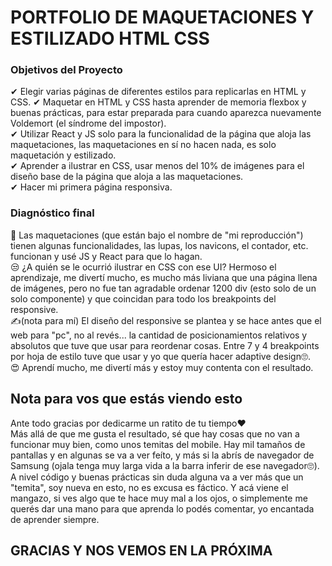 <h1>PORTFOLIO DE MAQUETACIONES Y ESTILIZADO HTML CSS</h1>

<h3>Objetivos del Proyecto</h3>
✔ Elegir varias páginas de diferentes estilos para replicarlas en HTML y CSS.
✔ Maquetar en HTML y CSS hasta aprender de memoria flexbox y buenas prácticas, para estar preparada para cuando aparezca nuevamente Voldemort (el síndrome del impostor). </br>
✔ Utilizar React y JS solo para la funcionalidad de la página que aloja las maquetaciones, las maquetaciones en sí no hacen nada, es solo maquetación y estilizado. </br>
✔ Aprender a ilustrar en CSS, usar menos del 10% de imágenes para el diseño base de la página que aloja a las maquetaciones.</br>
✔ Hacer mi primera página responsiva.

<h3>Diagnóstico final</h3>
😬 Las maquetaciones (que están bajo el nombre de "mi reproducción") tienen algunas funcionalidades, las lupas, los navicons, el contador, etc. funcionan y usé JS y React para que lo hagan. </br>
😒 ¿A quién se le ocurrió ilustrar en CSS con ese UI? Hermoso el aprendizaje, me divertí mucho, es mucho más liviana que una página llena de imágenes, pero no fue tan agradable ordenar 1200 div (esto solo de un solo componente) y que coincidan para todo los breakpoints del responsive.</br>
✍(nota para mí) El diseño del responsive se plantea y se hace antes que el web para "pc", no al revés... la cantidad de posicionamientos relativos y absolutos que tuve que usar para reordenar cosas. Entre 7 y 4 breakpoints por hoja de estilo tuve que usar y yo que quería hacer adaptive design🙄.</br>
😍 Aprendí mucho, me divertí más y estoy muy contenta con el resultado.

<h2>Nota para vos que estás viendo esto </h2>
Ante todo gracias por dedicarme un ratito de tu tiempo❤</br>
Más allá de que me gusta el resultado, sé que hay cosas que no van a funcionar muy bien, como unos temitas del mobile. Hay mil tamaños de pantallas y en algunas se va a ver feíto, y más si la abrís de navegador de Samsung (ojala tenga muy larga vida a la barra inferir de ese navegador🙄).</br>
A nivel código y buenas prácticas sin duda alguna va a ver más que un "temita", soy nueva en esto, no es excusa es fáctico. Y acá viene el mangazo, si ves algo que te hace muy mal a los ojos, o simplemente me querés dar una mano para que aprenda lo podés comentar, yo encantada de aprender siempre.</br>

<h2>GRACIAS Y NOS VEMOS EN LA PRÓXIMA</BR>
